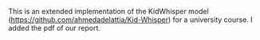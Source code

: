 This is an extended implementation of the KidWhisper model (https://github.com/ahmedadelattia/Kid-Whisper)
for a university course. I added the pdf of our report. 
